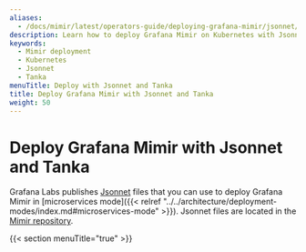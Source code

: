 ```yaml
---
aliases:
  - /docs/mimir/latest/operators-guide/deploying-grafana-mimir/jsonnet/
description: Learn how to deploy Grafana Mimir on Kubernetes with Jsonnet and Tanka.
keywords:
  - Mimir deployment
  - Kubernetes
  - Jsonnet
  - Tanka
menuTitle: Deploy with Jsonnet and Tanka
title: Deploy Grafana Mimir with Jsonnet and Tanka
weight: 50
---
```


# Deploy Grafana Mimir with Jsonnet and Tanka

Grafana Labs publishes [Jsonnet](https://jsonnet.org/) files that you can use to deploy Grafana Mimir in [microservices mode]({{< relref "../../architecture/deployment-modes/index.md#microservices-mode" >}}).
Jsonnet files are located in the [Mimir repository](https://github.com/grafana/mimir/tree/main/operations/mimir).

{{< section menuTitle="true" >}}
